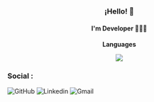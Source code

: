 <h3 align="center">¡Hello! 👋</h3>
</p>
<h4 align="center">I'm Developer 👨🏻‍💻 <h4>

<p align="center" width="80px" height="50px"> Languages <p>
<p align="center">
  <a href="https://skillicons.dev">
    <img src="https://skillicons.dev/icons?i=html,css,js,nodejs,ts" />
  </a>
</p>


<h3>Social : </h3>

![GitHub](https://img.shields.io/badge/github-%23121011.svg?style=for-the-badge&logo=github&logoColor=white)
![Linkedin](https://img.shields.io/badge/LinkedIn-0077B5?style=for-the-badge&logo=linkedin&logoColor=white)
![Gmail](https://img.shields.io/badge/Gmail-333333?style=for-the-badge&logo=gmail&logoColor=red)



